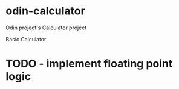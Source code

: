 # odin-calculator
Odin project's Calculator project

Basic Calculator


# TODO - implement floating point logic